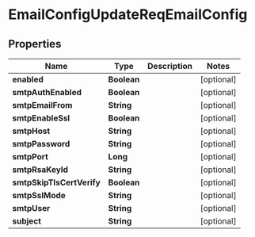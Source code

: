 # EmailConfigUpdateReqEmailConfig

## Properties
Name | Type | Description | Notes
------------ | ------------- | ------------- | -------------
**enabled** | **Boolean** |  |  [optional]
**smtpAuthEnabled** | **Boolean** |  |  [optional]
**smtpEmailFrom** | **String** |  |  [optional]
**smtpEnableSsl** | **Boolean** |  |  [optional]
**smtpHost** | **String** |  |  [optional]
**smtpPassword** | **String** |  |  [optional]
**smtpPort** | **Long** |  |  [optional]
**smtpRsaKeyId** | **String** |  |  [optional]
**smtpSkipTlsCertVerify** | **Boolean** |  |  [optional]
**smtpSslMode** | **String** |  |  [optional]
**smtpUser** | **String** |  |  [optional]
**subject** | **String** |  |  [optional]
